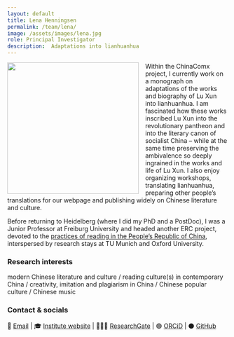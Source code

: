 ```yaml
---
layout: default
title: Lena Henningsen
permalink: /team/lena/
image: /assets/images/lena.jpg
role: Principal Investigator
description:  Adaptations into lianhuanhua
---
```

<img src="{{ '/assets/images/lena.jpg' | relative_url }}" style="float: left; width: 300px; margin-right: 15px;">

Within the ChinaComx project, I currently work on a monograph on adaptations of the works and biography of Lu Xun into lianhuanhua. I am fascinated how these works inscribed Lu Xun into the revolutionary pantheon and into the literary canon of socialist China – while at the same time preserving the ambivalence so deeply ingrained in the works and life of Lu Xun. I also enjoy organizing workshops, translating lianhuanhua, preparing other people’s translations for our webpage and publishing widely on Chinese literature and culture.

Before returning to Heidelberg (where I did my PhD and a PostDoc), I was a Junior Professor at Freiburg University and headed another ERC project, devoted to the [practices of reading in the People’s Republic of China](https://readchina.github.io), interspersed by research stays at TU Munich and Oxford University. 
 
### Research interests
modern Chinese literature and culture / reading culture(s) in contemporary China / creativity, imitation and plagiarism in China / Chinese popular culture / Chinese music


### Contact & socials
📧 [Email](mailto:lena.henningsen@zo.uni-heidelberg.ge) | 🎓 [Institute website](https://www.zo.uni-heidelberg.de/sinologie/institute/staff/henningsen/) | 👨🏻‍💻 [ResearchGate](https://www.researchgate.net/profile/Lena-Henningsen) | 🟢 [ORCiD](https://orcid.org/0000-0001-7583-0920) | ⚫️ [GitHub](https://github.com/LenaHenningsen)